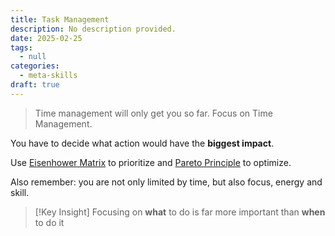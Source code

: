 ```yaml
---
title: Task Management
description: No description provided.
date: 2025-02-25
tags:
  - null
categories:
  - meta-skills
draft: true
---
```


> Time management will only get you so far. Focus on Time Management.

You have to decide what action would have the **biggest impact**. 

Use [Eisenhower Matrix](Eisenhower%20Matrix) to prioritize and [Pareto Principle](Pareto%20Principle.md) to optimize.

Also remember: you are not only limited by time, but also focus, energy and skill.

> [!Key Insight]
> Focusing on **what** to do is far more important than **when** to do it
